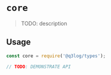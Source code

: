 # `core`

> TODO: description

## Usage

```javascript
const core = require('@q3log/types');

// TODO: DEMONSTRATE API
```
